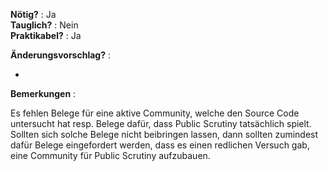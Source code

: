 **Nötig?** : Ja </br>
**Tauglich?** : Nein </br>
**Praktikabel?** : Ja </br>

**Änderungsvorschlag?** :

-

**Bemerkungen** :

Es fehlen Belege für eine aktive Community, welche den Source Code untersucht hat resp. Belege dafür, dass Public Scrutiny tatsächlich spielt. Sollten sich solche Belege nicht beibringen lassen, dann sollten zumindest dafür Belege eingefordert werden, dass es einen redlichen Versuch gab, eine Community für Public Scrutiny aufzubauen.

